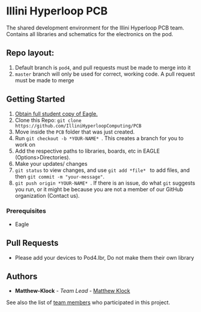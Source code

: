 # Illini Hyperloop PCB

The shared development environment for the Illini Hyperloop PCB team. Contains all libraries and schematics for the electronics on the pod. 

## Repo layout:
1. Default branch is `pod4`, and pull requests must be made to merge into it
2. `master` branch will only be used for correct, working code. A pull request must be made to merge

## Getting Started

1. [Obtain full student copy of Eagle.](https://www.autodesk.com/education/free-software/eagle)
2. Clone this Repo: `git clone https://github.com/IlliniHyperloopComputing/PCB` 
3. Move inside the `PCB` folder that was just created. 
4. Run `git checkout -b *YOUR-NAME* `. This creates a branch for you to work on
5. Add the respective paths to libraries, boards, etc in EAGLE (Options>Directories).
6. Make your updates/ changes
7. `git status` to view changes, and use `git add *file* ` to add files, and then `git commit -m "your-message"`. 
8. `git push origin *YOUR-NAME* `. If there is an issue, do what `git` suggests you run, or it might be because you are not a member of our GitHub organization (Contact us).

### Prerequisites

* Eagle 

## Pull Requests
* Please add your devices to Pod4.lbr, Do not make them their own library


## Authors

* **Matthew-Klock** - *Team Lead* - [Matthew Klock](https://github.com/Matthew-Klock)

See also the list of [team members](https://github.com/orgs/IlliniHyperloopComputing/teams/pcb-team) who participated in this project.
